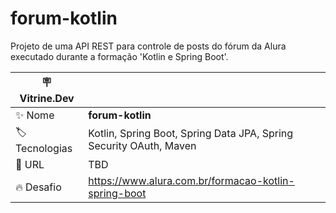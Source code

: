 # forum-kotlin

Projeto de uma API REST para controle de posts do fórum da Alura executado durante a formação 'Kotlin e Spring Boot'.

| :placard: Vitrine.Dev |     |
| -------------  | --- |
| :sparkles: Nome        | **forum-kotlin**
| :label: Tecnologias | Kotlin, Spring Boot, Spring Data JPA, Spring Security OAuth, Maven
| :rocket: URL         | TBD
| :fire: Desafio     | https://www.alura.com.br/formacao-kotlin-spring-boot
